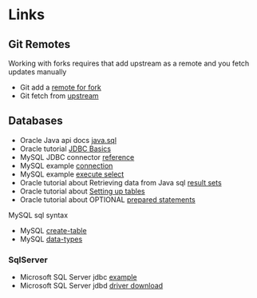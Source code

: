 # Links

## Git Remotes

Working with forks requires that add upstream as a remote and you fetch updates manually

- Git add a [remote for fork](https://docs.github.com/en/free-pro-team@latest/github/collaborating-with-issues-and-pull-requests/configuring-a-remote-for-a-fork)
- Git fetch from [upstream](https://git-scm.com/book/en/v2/Git-Basics-Working-with-Remotes)

## Databases

- Oracle Java api docs [java.sql](https://docs.oracle.com/en/java/javase/17/docs/api/java.sql/java/sql/package-summary.html)
- Oracle tutorial [JDBC Basics](https://docs.oracle.com/javase/tutorial/jdbc/basics/index.html)
- MySQL JDBC connector [reference](https://dev.mysql.com/doc/connector-j/8.0/en/connector-j-reference.html)
- MySQL example [connection](https://dev.mysql.com/doc/connector-j/8.0/en/connector-j-usagenotes-connect-drivermanager.html#connector-j-examples-connection-drivermanager)
- MySQL example [execute select](https://dev.mysql.com/doc/connector-j/8.0/en/connector-j-usagenotes-statements.html#connector-j-examples-execute-select)
- Oracle tutorial about Retrieving data from Java sql [result sets](https://docs.oracle.com/javase/tutorial/jdbc/basics/retrieving.html)
- Oracle tutorial about [Setting up tables](https://docs.oracle.com/javase/tutorial/jdbc/basics/tables.html)
- Oracle tutorial about OPTIONAL [prepared statements](https://docs.oracle.com/javase/tutorial/jdbc/basics/prepared.html)

MySQL sql syntax

- MySQL [create-table](https://dev.mysql.com/doc/refman/8.0/en/create-table.html)
- MySQL [data-types](https://dev.mysql.com/doc/refman/8.0/en/data-types.html)

### SqlServer

- Microsoft SQL Server jdbc [example](https://docs.microsoft.com/en-us/sql/connect/jdbc/step-3-proof-of-concept-connecting-to-sql-using-java?view=sql-server-ver15)
- Microsoft SQL Server jdbd [driver download](https://docs.microsoft.com/en-us/sql/connect/jdbc/download-microsoft-jdbc-driver-for-sql-server?view=sql-server-ver15)
